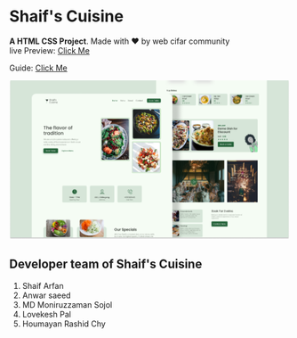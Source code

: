 # Shaif's Cuisine

**A HTML CSS Project**. Made with ♥ by web cifar community <br>
live Preview: [Click Me](http://shaif-s-cuisine.netlify.app)

Guide: [Click Me](https://www.youtube.com/watch?v=4y-_3Ayiauw&t=11795s&ab_channel=WEBCIFAR)

![](./readmeImg/banner.png)

## Developer team of Shaif's Cuisine

1. Shaif Arfan
1. Anwar saeed
1. MD Moniruzzaman Sojol
1. Lovekesh Pal
1. Houmayan Rashid Chy
